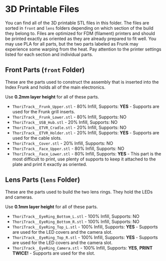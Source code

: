 # 3D Printable Files

You can find all of the 3D printable STL files in this folder. The files are sorted in `front` and `lens` folders depending on which section of the build they belong to. Files are optimized for FDM (filament) printers and should be printed exactly as oriented as they are already prepared to fit well. You may use PLA for all parts, but the two parts labeled as Frunk may experience some warping from the heat. Pay attention to the printer settings listed for each section and individual parts.

## Front Parts (`front` Folder)

These are the parts used to construct the assembly that is inserted into the Index Frunk and holds all of the main electronics.

Use **0.2mm layer height** for all of these parts.

* `ThoriTrack__Frunk_Upper.stl` - 80% Infill, Supports: **YES** - Supports are used for the Frunk grill inserts.
* `ThoriTrack__Frunk_Lower.stl` - 80% Infill, Supports: NO
* `ThoriTrack__USB_Hub.stl` - 20% Infill, Supports: NO
* `ThoriTrack__ETVR_Cradle.stl` - 20% Infill, Supports: NO
* `ThoriTrack__ETVR_Holder.stl` - 20% Infill, Supports: **YES** - Supports are used for the cable slots.
* `ThoriTrack__Cover.stl` - 20% Infill, Supports: NO
* `ThoriTrack__Face_Upper.stl` - 80% Infill, Supports: NO
* `ThoriTrack__Face_Lower.stl` - 80% Infill, Supports: **YES** - This part is the most difficult to print, use plenty of supports to keep it attached to the plate and print it exactly as oriented.

## Lens Parts (`lens` Folder)

These are the parts used to build the two lens rings. They hold the LEDs and cameras.

Use **0.1mm layer height** for all of these parts.

* `ThoriTrack__EyeRing_Bottom_L.stl` - 100% Infill, Supports: NO
* `ThoriTrack__EyeRing_Bottom_R.stl` - 100% Infill, Supports: NO
* `ThoriTrack__EyeRing_Top_L.stl` - 100% Infill, Supports: **YES** - Supports are used for the LED covers and the camera slot.
* `ThoriTrack__EyeRing_Top_R.stl` - 100% Infill, Supports: **YES** - Supports are used for the LED covers and the camera slot.
* `ThoriTrack__EyeRing_Camera.stl` - 100% Infill, Supports: **YES**, **PRINT TWICE!** - Supports are used for the slot.